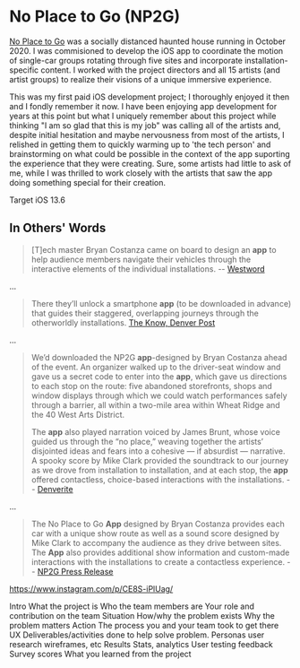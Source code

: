 # No Place to Go (NP2G)

[No Place to Go](https://www.no-place-to-go.com) was a socially distanced haunted house running in October 2020. I was commisioned to develop the iOS app to coordinate the motion of single-car groups rotating through five sites and incorporate installation-specific content. I worked with the project directors and all 15 artists (and artist groups) to realize their visions of a unique immersive experience.

This was my first paid iOS development project; I thoroughly enjoyed it then and I fondly remember it now. I have been enjoying app development for years at this point but what I uniquely remember about this project while thinking "I am so glad that this is my job" was calling all of the artists and, despite initial hesitation and maybe nervousness from most of the artists, I relished in getting them to quickly warming up to 'the tech person' and brainstorming on what could be possible in the context of the app suporting the experience that they were creating. Sure, some artists had little to ask of me, while I was thrilled to work closely with the artists that saw the app doing something special for their creation.

Target iOS 13.6

## In Others' Words

> [T]ech master Bryan Costanza came on board to design an **app** to help audience members navigate their vehicles through the interactive elements of the individual installations. -- [Westword](https://www.westword.com/arts/no-place-to-go-is-a-queer-immersive-drive-through-haunted-house-11825848)


...

> There they’ll unlock a smartphone **app** (to be downloaded in advance) that guides their staggered, overlapping journeys through the otherworldly installations. [The Know, Denver Post](https://theknow-old.denverpost.com/2020/10/22/no-place-to-go-rainbow-militia-deaths-unraveling/247376/)

...

> We’d downloaded the NP2G **app**-designed by Bryan Costanza ahead of the event. An organizer walked up to the driver-seat window and gave us a secret code to enter into the **app**, which gave us directions to each stop on the route: five abandoned storefronts, shops and window displays through which we could watch performances safely through a barrier, all within a two-mile area within Wheat Ridge and the 40 West Arts District.
>
>The **app** also played narration voiced by James Brunt, whose voice guided us through the “no place,” weaving together the artists’ disjointed ideas and fears into a cohesive — if absurdist — narrative. A spooky score by Mike Clark provided the soundtrack to our journey as we drove from installation to installation, and at each stop, the **app** offered contactless, choice-based interactions with the installations. -- [Denverite](https://denverite.com/2020/10/20/no-zombies-or-jump-scares-this-artist-designed-haunted-house-gives-you-a-safe-way-to-process-day-to-day-fears/)

...

> The No Place to Go **App** designed by Bryan Costanza provides each car with a unique show route as well as a sound score designed by Mike Clark to accompany the audience as they drive between sites. The **App** also provides additional show information and custom-made interactions with the installations to create a contactless experience. -- [NP2G Press Release](https://www.no-place-to-go.com/2020/09/18/press-release-no-place-to-go-in-fearful-times/)

https://www.instagram.com/p/CE8S-iPlUag/


Intro
	What the project is
	Who the team members are
	Your role and contribution on the team
Situation
	How/why the problem exists
	Why the problem matters
Action
	The process you and your team took to get there
	UX Deliverables/activities done to help solve problem.
		Personas
		user research
		wireframes, etc
Results
	Stats, analytics
	User testing feedback
	Survey scores
	What you learned from the project